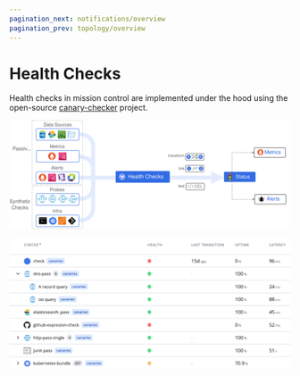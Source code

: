 ```yaml
---
pagination_next: notifications/overview
pagination_prev: topology/overview
---
```

# Health Checks

Health checks in mission control are implemented under the hood using the open-source [canary-checker](https://canarychecker.io) project.


![](./images/health-checks.svg)



![](./images/health-check-snippet.png)

